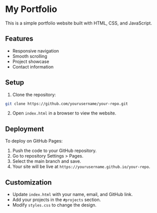 # My Portfolio

This is a simple portfolio website built with HTML, CSS, and JavaScript.

## Features
- Responsive navigation
- Smooth scrolling
- Project showcase
- Contact information

## Setup
1. Clone the repository:
```bash
git clone https://github.com/yourusername/your-repo.git
```
2. Open `index.html` in a browser to view the website.

## Deployment
To deploy on GitHub Pages:
1. Push the code to your GitHub repository.
2. Go to repository Settings > Pages.
3. Select the main branch and save.
4. Your site will be live at `https://yourusername.github.io/your-repo`.

## Customization
- Update `index.html` with your name, email, and GitHub link.
- Add your projects in the `#projects` section.
- Modify `styles.css` to change the design.